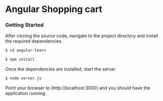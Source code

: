 # Angular Shopping cart

### Getting Started

After cloning the source code, navigate to the project directory and install the required dependencies.

```sh
$ cd angular-learn
```

```sh
$ npm install
```
Once the dependencies are installed, start the server

```sh
$ node server.js
```

Point your browser to (http://localhost:3000) and you should have the application running.
